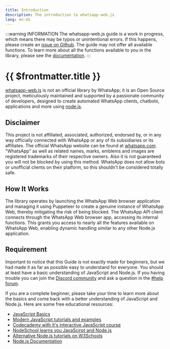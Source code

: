 ```yaml
---
title: Introduction
description: The introduction to whatsapp-web.js
lang: en-US
---
```


:::warning INFORMATION
The whatsapp-web.js guide is a work in progress, which means there may be typos or unintentional errors. If this happens, please create an [issue on Github](https://github.com/wwebjs/wwebjs.dev/issues/new). The guide may not offer all available functions. To learn more about all the functions available to you in the library, please see the [documentation](https://docs.wwebjs.dev/).
:::

# {{ $frontmatter.title }}

[whatsapp-web.js](https://github.com/pedroslopez/whatsapp-web.js) is not an official library by WhatsApp; it is an Open Source project, meticulously maintained and supported by a passionate community of developers, designed to create automated WhatsApp clients, chatbots, applications and more using [node.js](https://nodejs.org/about).

## Disclaimer

This project is not affiliated, associated, authorized, endorsed by, or in any way officially connected with WhatsApp or any of its subsidiaries or its affiliates. The official WhatsApp website can be found at [whatsapp.com](https://whatsapp.com). "WhatsApp" as well as related names, marks, emblems and images are registered trademarks of their respective owners. Also it is not guaranteed you will not be blocked by using this method. WhatsApp does not allow bots or unofficial clients on their platform, so this shouldn't be considered totally safe.

## How It Works

The library operates by launching the WhatsApp Web browser application and managing it using Puppeteer to create a genuine instance of WhatsApp Web, thereby mitigating the risk of being blocked. The WhatsApp API client connects through the WhatsApp Web browser app, accessing its internal functions. This grants you access to nearly all the features available on WhatsApp Web, enabling dynamic handling similar to any other Node.js application.

## Requirement

Important to notice that this Guide is not exactly made for beginners, but we had made it as far as possible easy to understand for everyone. You should at least have a basic understanding of JavaScript and Node.js. If you having trouble you can join the [Discord community](https://discord.gg/wyKybbF) and ask a question in the [#help forum](https://discord.gg/qxbwdQsEAn).

If you are a complete beginner, please take your time to learn more about the basics and come back with a better understanding of JavaScript and Node.js. Here are some free educational resources:

- [JavaScript Basics](https://www.udacity.com/course/javascript-basics--ud804)
- [Modern JavaScript tutorials and examples](https://javascript.info/)
- [Codecademy with it's interactive JavaScript course](https://www.codecademy.com/learn/introduction-to-javascript)
- [NodeSchool learns you JavaScirpt and Node.js](https://nodeschool.io/)
- [Alternative Node.js tutorials on W3Schools](https://www.w3schools.com/nodejs/default.asp)
- [Node.js Documentation](https://nodejs.org/en/docs/)